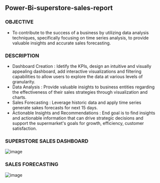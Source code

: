## Power-Bi-superstore-sales-report
### OBJECTIVE
- To contribute to the success of a business by utilizing data analysis techniques, specifically focusing on time series analysis, to provide valuable insights and accurate sales forecasting.
### DESCRIPTION
- Dashboard Creation : Idetify the KPIs, design an intuitive and visually appealing dashboard, add interactive visualizations and filtering capabilities to allow users to explore the data at various levels of granularity.
- Data Analysis : Provide valuable insights to business entities regarding the effectiveness of their sales strategies through visualization and charts.
- Sales Forecasting : Leverage historic data and apply time series generate sakes forecasts for next 15 days.
- Actionable Insights and Recommendations : End goal is to find insights and actionable information that can drive strategic decisions and support the supermarket's goals for growth, efficiency, customer satisfaction.
### SUPERSTORE SALES DASHBOARD
![image](https://github.com/2000-Rahul/Power-Bi-superstore-sales-report/assets/136818857/ce19fa41-91a7-47f4-bd69-a16fc12d6381)
### SALES FORECASTING
![image](https://github.com/2000-Rahul/Power-Bi-superstore-sales-report/assets/136818857/bb693417-e3a9-4977-b691-73524a609f1a)
